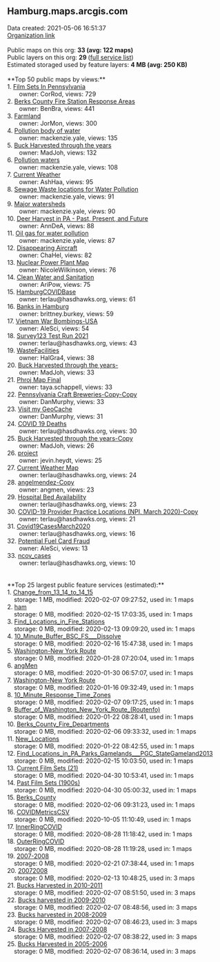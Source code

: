 <h2>Hamburg.maps.arcgis.com</h2> Data created: 2021-05-06 16:51:37 <br /><a target='new' href='https://Hamburg.maps.arcgis.com'>Organization link</a><br /><br />Public maps on this org: <b>33 (avg: 122 maps)</b><br />Public layers on this org: <b>29 </b>(<a target='new' href='https://services.arcgis.com/7IX23slWd1fwLYlq/ArcGIS/rest/services'>full service list</a>)<br />Estimated storaged used by feature layers: <b>4 MB (avg: 250 KB)</b><br /><br />**Top 50 public maps by views:**<br />  1. <a target='new' href='https://www.arcgis.com/home/item.html?id=b54d77b54f044cc5af917afff3a7b554'>Film Sets In Pennsylvania</a> <br />  &nbsp;&nbsp;&nbsp;&nbsp; &nbsp;&nbsp;owner: CorRod, views: 729<br />  2. <a target='new' href='https://www.arcgis.com/home/item.html?id=c2b7e28a37674910bcd385b80fc5187e'>Berks County Fire Station Response Areas</a> <br />  &nbsp;&nbsp;&nbsp;&nbsp; &nbsp;&nbsp;owner: BenBra, views: 441<br />  3. <a target='new' href='https://www.arcgis.com/home/item.html?id=d9c32c00494c4f9481ec2e27ca414b25'>Farmland</a> <br />  &nbsp;&nbsp;&nbsp;&nbsp; &nbsp;&nbsp;owner: JorMon, views: 300<br />  4. <a target='new' href='https://www.arcgis.com/home/item.html?id=cf30234cdc434833886afd880a92e700'>Pollution body of water</a> <br />  &nbsp;&nbsp;&nbsp;&nbsp; &nbsp;&nbsp;owner: mackenzie.yale, views: 135<br />  5. <a target='new' href='https://www.arcgis.com/home/item.html?id=024db356a7f14a3da22d6adf1d7e9653'>Buck Harvested through the years</a> <br />  &nbsp;&nbsp;&nbsp;&nbsp; &nbsp;&nbsp;owner: MadJoh, views: 132<br />  6. <a target='new' href='https://www.arcgis.com/home/item.html?id=2c474e2363ac4e739ac8d2bf0179419a'>Pollution waters</a> <br />  &nbsp;&nbsp;&nbsp;&nbsp; &nbsp;&nbsp;owner: mackenzie.yale, views: 108<br />  7. <a target='new' href='https://www.arcgis.com/home/item.html?id=ac62df022b5a4c9498fad79abd200b34'>Current Weather</a> <br />  &nbsp;&nbsp;&nbsp;&nbsp; &nbsp;&nbsp;owner: AshHaa, views: 95<br />  8. <a target='new' href='https://www.arcgis.com/home/item.html?id=481575daa064401f9a2ed72628c9a824'>Sewage Waste  locations for Water Pollution</a> <br />  &nbsp;&nbsp;&nbsp;&nbsp; &nbsp;&nbsp;owner: mackenzie.yale, views: 91<br />  9. <a target='new' href='https://www.arcgis.com/home/item.html?id=e9cbb400676f4ef0892e5b9a924bec67'>Major watersheds</a> <br />  &nbsp;&nbsp;&nbsp;&nbsp; &nbsp;&nbsp;owner: mackenzie.yale, views: 90<br />  10. <a target='new' href='https://www.arcgis.com/home/item.html?id=485fa09f5ae748d38b14aeed0f88e629'>Deer Harvest in PA - Past, Present, and Future</a> <br />  &nbsp;&nbsp;&nbsp;&nbsp; &nbsp;&nbsp;owner: AnnDeA, views: 88<br />  11. <a target='new' href='https://www.arcgis.com/home/item.html?id=3a1f0c686cd045f68f2524d64c4f204f'>Oil gas for water pollution</a> <br />  &nbsp;&nbsp;&nbsp;&nbsp; &nbsp;&nbsp;owner: mackenzie.yale, views: 87<br />  12. <a target='new' href='https://www.arcgis.com/home/item.html?id=c8e6bee21a0f4cf4b5936128c8ee478d'>Disappearing Aircraft</a> <br />  &nbsp;&nbsp;&nbsp;&nbsp; &nbsp;&nbsp;owner: ChaHel, views: 82<br />  13. <a target='new' href='https://www.arcgis.com/home/item.html?id=0df3d5e0a9094301bb309906c01a9c32'>Nuclear Power Plant Map</a> <br />  &nbsp;&nbsp;&nbsp;&nbsp; &nbsp;&nbsp;owner: NicoleWilkinson, views: 76<br />  14. <a target='new' href='https://www.arcgis.com/home/item.html?id=50b0f51d904641af9b5325357ebd6327'>Clean Water and Sanitation</a> <br />  &nbsp;&nbsp;&nbsp;&nbsp; &nbsp;&nbsp;owner: AriPow, views: 75<br />  15. <a target='new' href='https://www.arcgis.com/home/item.html?id=40d2984ed9b24599b26b43d9cebdc19f'>HamburgCOVIDBase</a> <br />  &nbsp;&nbsp;&nbsp;&nbsp; &nbsp;&nbsp;owner: terlau@hasdhawks.org, views: 61<br />  16. <a target='new' href='https://www.arcgis.com/home/item.html?id=1c94d70c43774360a570539a4fc272cf'>Banks in Hamburg</a> <br />  &nbsp;&nbsp;&nbsp;&nbsp; &nbsp;&nbsp;owner: brittney.burkey, views: 59<br />  17. <a target='new' href='https://www.arcgis.com/home/item.html?id=5ce57b6192934a1985210dd04202fec4'>Vietnam War Bombings-USA</a> <br />  &nbsp;&nbsp;&nbsp;&nbsp; &nbsp;&nbsp;owner: AleSci, views: 54<br />  18. <a target='new' href='https://www.arcgis.com/home/item.html?id=14e5e311af4f491aa55d9690578926f7'>Survey123 Test Run 2021</a> <br />  &nbsp;&nbsp;&nbsp;&nbsp; &nbsp;&nbsp;owner: terlau@hasdhawks.org, views: 43<br />  19. <a target='new' href='https://www.arcgis.com/home/item.html?id=4b3a08a80c684eca9887f98321e9be5d'>WasteFacilities</a> <br />  &nbsp;&nbsp;&nbsp;&nbsp; &nbsp;&nbsp;owner: HalGra4, views: 38<br />  20. <a target='new' href='https://www.arcgis.com/home/item.html?id=5abba569a50741ffbc69a31c5c14d69d'>Buck Harvested through the years-</a> <br />  &nbsp;&nbsp;&nbsp;&nbsp; &nbsp;&nbsp;owner: MadJoh, views: 33<br />  21. <a target='new' href='https://www.arcgis.com/home/item.html?id=612121734d824d7ebc05a92e18f82b2b'>Phroj Map Final</a> <br />  &nbsp;&nbsp;&nbsp;&nbsp; &nbsp;&nbsp;owner: taya.schappell, views: 33<br />  22. <a target='new' href='https://www.arcgis.com/home/item.html?id=21efd26e85494efba7964ba53eb134bd'>Pennsylvania Craft Breweries-Copy-Copy</a> <br />  &nbsp;&nbsp;&nbsp;&nbsp; &nbsp;&nbsp;owner: DanMurphy, views: 33<br />  23. <a target='new' href='https://www.arcgis.com/home/item.html?id=2bde15a3157c41258a0d2ad49201cb5f'>Visit my GeoCache</a> <br />  &nbsp;&nbsp;&nbsp;&nbsp; &nbsp;&nbsp;owner: DanMurphy, views: 31<br />  24. <a target='new' href='https://www.arcgis.com/home/item.html?id=a8b5056e2b454c47b35f779c104bbc0a'>COVID 19 Deaths</a> <br />  &nbsp;&nbsp;&nbsp;&nbsp; &nbsp;&nbsp;owner: terlau@hasdhawks.org, views: 30<br />  25. <a target='new' href='https://www.arcgis.com/home/item.html?id=b12b60b56ef5477693630c48aa41e3d9'>Buck Harvested through the years-Copy</a> <br />  &nbsp;&nbsp;&nbsp;&nbsp; &nbsp;&nbsp;owner: MadJoh, views: 26<br />  26. <a target='new' href='https://www.arcgis.com/home/item.html?id=90de0a4435f248ce9cafc99d1f242a76'>project</a> <br />  &nbsp;&nbsp;&nbsp;&nbsp; &nbsp;&nbsp;owner: jevin.heydt, views: 25<br />  27. <a target='new' href='https://www.arcgis.com/home/item.html?id=635569853dab417ba33483ddbba20420'>Current Weather Map</a> <br />  &nbsp;&nbsp;&nbsp;&nbsp; &nbsp;&nbsp;owner: terlau@hasdhawks.org, views: 24<br />  28. <a target='new' href='https://www.arcgis.com/home/item.html?id=258f08b583cf40faab6776af7b7e4b15'>angelmendez-Copy</a> <br />  &nbsp;&nbsp;&nbsp;&nbsp; &nbsp;&nbsp;owner: angmen, views: 23<br />  29. <a target='new' href='https://www.arcgis.com/home/item.html?id=bc99002984084fcebf0752bbf41b98b6'>Hospital Bed Availability</a> <br />  &nbsp;&nbsp;&nbsp;&nbsp; &nbsp;&nbsp;owner: terlau@hasdhawks.org, views: 23<br />  30. <a target='new' href='https://www.arcgis.com/home/item.html?id=782e3c834ed44d2a8725cb43a88d2074'>COVID-19 Provider Practice Locations (NPI, March 2020)-Copy</a> <br />  &nbsp;&nbsp;&nbsp;&nbsp; &nbsp;&nbsp;owner: terlau@hasdhawks.org, views: 21<br />  31. <a target='new' href='https://www.arcgis.com/home/item.html?id=84b655b540724d26aaef6d7b5db8a30e'>Covid19CasesMarch2020</a> <br />  &nbsp;&nbsp;&nbsp;&nbsp; &nbsp;&nbsp;owner: terlau@hasdhawks.org, views: 16<br />  32. <a target='new' href='https://www.arcgis.com/home/item.html?id=85c3648a974d42f6abe8db5c133ed867'>Potential Fuel Card Fraud</a> <br />  &nbsp;&nbsp;&nbsp;&nbsp; &nbsp;&nbsp;owner: AleSci, views: 13<br />  33. <a target='new' href='https://www.arcgis.com/home/item.html?id=01a08206d5ed467b84922bd696cd1287'>ncov_cases</a> <br />  &nbsp;&nbsp;&nbsp;&nbsp; &nbsp;&nbsp;owner: terlau@hasdhawks.org, views: 10<br /><br /><br />**Top 25 largest public feature services (estimated):**<br /> 1. <a target='new' href='https://www.arcgis.com/home/item.html?id=dc662e85bb1342dc9e69b7e0a82544f9'>Change_from_13_14_to_14_15</a><br /> &nbsp;&nbsp;&nbsp;&nbsp;storage: 1 MB, modified: 2020-02-07 09:27:52,  used in: 1 maps<br /> 2. <a target='new' href='https://www.arcgis.com/home/item.html?id=4ab4a4b3eb6c40a3b0e1c3ba40992f6b'>ham</a><br /> &nbsp;&nbsp;&nbsp;&nbsp;storage: 0 MB, modified: 2020-02-15 17:03:35,  used in: 1 maps<br /> 3. <a target='new' href='https://www.arcgis.com/home/item.html?id=9242397379e84e0eb4b2a6b078f12d91'>Find_Locations_in_Fire_Stations</a><br /> &nbsp;&nbsp;&nbsp;&nbsp;storage: 0 MB, modified: 2020-02-13 09:09:20,  used in: 1 maps<br /> 4. <a target='new' href='https://www.arcgis.com/home/item.html?id=60f0cf22fab24f5f9a08c7d7815ef299'>10_Minute_Buffer_BSC_FS___Dissolve</a><br /> &nbsp;&nbsp;&nbsp;&nbsp;storage: 0 MB, modified: 2020-02-16 15:47:38,  used in: 1 maps<br /> 5. <a target='new' href='https://www.arcgis.com/home/item.html?id=ea7d6d30105341608afc5e171264195f'>Washington-New York Route</a><br /> &nbsp;&nbsp;&nbsp;&nbsp;storage: 0 MB, modified: 2020-01-28 07:20:04,  used in: 1 maps<br /> 6. <a target='new' href='https://www.arcgis.com/home/item.html?id=f860b8ecf449489888a5ec01cf5435f1'>angMen</a><br /> &nbsp;&nbsp;&nbsp;&nbsp;storage: 0 MB, modified: 2020-01-30 06:57:07,  used in: 1 maps<br /> 7. <a target='new' href='https://www.arcgis.com/home/item.html?id=5f91fb353da04495b4d71ea968a3217a'>Washington-New York Route</a><br /> &nbsp;&nbsp;&nbsp;&nbsp;storage: 0 MB, modified: 2020-01-16 09:32:49,  used in: 1 maps<br /> 8. <a target='new' href='https://www.arcgis.com/home/item.html?id=cf25c1946f2143ed9d9bdb31a54ed5ad'>10_Minute_Response_Time_Zones</a><br /> &nbsp;&nbsp;&nbsp;&nbsp;storage: 0 MB, modified: 2020-02-07 09:17:25,  used in: 1 maps<br /> 9. <a target='new' href='https://www.arcgis.com/home/item.html?id=90206a7453de4d319a855308ad1a4b1c'>Buffer_of_Washington_New_York_Route_(Routenfo)</a><br /> &nbsp;&nbsp;&nbsp;&nbsp;storage: 0 MB, modified: 2020-01-22 08:28:41,  used in: 1 maps<br /> 10. <a target='new' href='https://www.arcgis.com/home/item.html?id=8555e72ea00e4e2e955f804cf759be95'>Berks_County_Fire_Departments</a><br /> &nbsp;&nbsp;&nbsp;&nbsp;storage: 0 MB, modified: 2020-02-06 09:33:32,  used in: 1 maps<br /> 11. <a target='new' href='https://www.arcgis.com/home/item.html?id=6ef8cdb65d8b4d75a2db01c66840b716'>New_Locations</a><br /> &nbsp;&nbsp;&nbsp;&nbsp;storage: 0 MB, modified: 2020-01-22 08:42:55,  used in: 1 maps<br /> 12. <a target='new' href='https://www.arcgis.com/home/item.html?id=2db0d37ab10f4a0891a4bd81879c082c'>Find_Locations_in_PA_Parks_Gamelands___PGC_StateGameland2013</a><br /> &nbsp;&nbsp;&nbsp;&nbsp;storage: 0 MB, modified: 2020-02-15 10:03:50,  used in: 1 maps<br /> 13. <a target='new' href='https://www.arcgis.com/home/item.html?id=c2cdc4347eb5470292f0c9a21a76c413'>Current Film Sets (21)</a><br /> &nbsp;&nbsp;&nbsp;&nbsp;storage: 0 MB, modified: 2020-04-30 10:53:41,  used in: 1 maps<br /> 14. <a target='new' href='https://www.arcgis.com/home/item.html?id=396fe58d844346fa839b6a8629ae4837'>Past Film Sets (1900s)</a><br /> &nbsp;&nbsp;&nbsp;&nbsp;storage: 0 MB, modified: 2020-04-30 05:00:32,  used in: 1 maps<br /> 15. <a target='new' href='https://www.arcgis.com/home/item.html?id=646f96c8b8014c71915626147217d9ba'>Berks_County</a><br /> &nbsp;&nbsp;&nbsp;&nbsp;storage: 0 MB, modified: 2020-02-06 09:31:23,  used in: 1 maps<br /> 16. <a target='new' href='https://www.arcgis.com/home/item.html?id=073aadc25b08400baf9d3646c73b3e97'>COVIDMetricsCSV</a><br /> &nbsp;&nbsp;&nbsp;&nbsp;storage: 0 MB, modified: 2020-10-05 11:10:49,  used in: 1 maps<br /> 17. <a target='new' href='https://www.arcgis.com/home/item.html?id=2e852e67cfb049dd8e1641a2c1e58deb'>InnerRingCOVID</a><br /> &nbsp;&nbsp;&nbsp;&nbsp;storage: 0 MB, modified: 2020-08-28 11:18:42,  used in: 1 maps<br /> 18. <a target='new' href='https://www.arcgis.com/home/item.html?id=5febc1f1bff1464f9467c488b9dacad6'>OuterRingCOVID</a><br /> &nbsp;&nbsp;&nbsp;&nbsp;storage: 0 MB, modified: 2020-08-28 11:19:28,  used in: 1 maps<br /> 19. <a target='new' href='https://www.arcgis.com/home/item.html?id=6663bd1fc0c94683bf3a8bf6bc1d81c2'>2007-2008</a><br /> &nbsp;&nbsp;&nbsp;&nbsp;storage: 0 MB, modified: 2020-02-21 07:38:44,  used in: 1 maps<br /> 20. <a target='new' href='https://www.arcgis.com/home/item.html?id=eb77b5d77afa457999f48ccf9cfa1ad4'>20072008</a><br /> &nbsp;&nbsp;&nbsp;&nbsp;storage: 0 MB, modified: 2020-02-13 10:48:25,  used in: 3 maps<br /> 21. <a target='new' href='https://www.arcgis.com/home/item.html?id=bc71dd74763f4dae8f344fa11af298fa'>Bucks Harvested in 2010-2011</a><br /> &nbsp;&nbsp;&nbsp;&nbsp;storage: 0 MB, modified: 2020-02-07 08:51:50,  used in: 3 maps<br /> 22. <a target='new' href='https://www.arcgis.com/home/item.html?id=df8efd6c430b410b9a9b398e4dcf0ce8'>Bucks harvested in 2009-2010</a><br /> &nbsp;&nbsp;&nbsp;&nbsp;storage: 0 MB, modified: 2020-02-07 08:48:56,  used in: 3 maps<br /> 23. <a target='new' href='https://www.arcgis.com/home/item.html?id=0e24d154bc8f4563aa7462033212f004'>Bucks harvested in 2008-2009</a><br /> &nbsp;&nbsp;&nbsp;&nbsp;storage: 0 MB, modified: 2020-02-07 08:46:23,  used in: 3 maps<br /> 24. <a target='new' href='https://www.arcgis.com/home/item.html?id=858aa0bb26c547f483f47e0dadbb4bd2'>Bucks Harvested in 2007-2008</a><br /> &nbsp;&nbsp;&nbsp;&nbsp;storage: 0 MB, modified: 2020-02-07 08:38:22,  used in: 3 maps<br /> 25. <a target='new' href='https://www.arcgis.com/home/item.html?id=6dbf3e8add234f4aa175a37b12cd2758'>Bucks Harvested in 2005-2006</a><br /> &nbsp;&nbsp;&nbsp;&nbsp;storage: 0 MB, modified: 2020-02-07 08:36:14,  used in: 3 maps<br />